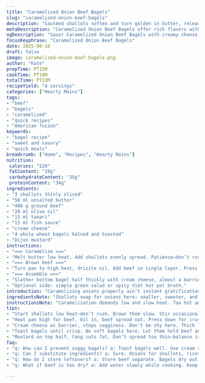 ```yaml
---
title: "Caramelized Onion Beef Bagels"
slug: "caramelized-onion-beef-bagels"
description: "Sautéed shallots soften and turn golden in butter, releasing sweet aromas. Ground beef quickly browned then imbued with tamari and fish sauce—swapped for umami depth—catches the heat without toughness. Cream cheese replaces the usual to add a tangy counterpoint; whole wheat bagels crisped on a grill pan hold it all. Dijon mustard, not coarse grain, spreads sharp heat. Four servings ready in just under 40 minutes. Simple enough, but attention to visual cues and layered seasoning make difference between soggy mess and held-together bite."
metaDescription: "Caramelized Onion Beef Bagels offer rich flavors with umami depth, combining ground beef and sweet shallots for a hearty meal in under 40 minutes."
ogDescription: "Savor Caramelized Onion Beef Bagels with creamy cheese, grilled bagels, and a punch of mustard. An unforgettable bite in every mouthful."
focusKeyphrase: "Caramelized Onion Beef Bagels"
date: 2025-08-18
draft: false
image: caramelized-onion-beef-bagels.png
author: "Kate"
prepTime: PT15M
cookTime: PT18M
totalTime: PT33M
recipeYield: "4 servings"
categories: ["Hearty Mains"]
tags:
- "beef"
- "bagels"
- "caramelized"
- "quick recipes"
- "American fusion"
keywords:
- "bagel recipe"
- "sweet and savory"
- "quick meals"
breadcrumb: ["Home", "Recipes", "Hearty Mains"]
nutrition: 
 calories: "520"
 fatContent: "28g"
 carbohydrateContent: "35g"
 proteinContent: "34g"
ingredients:
- "3 shallots thinly sliced"
- "50 ml unsalted butter"
- "400 g ground beef"
- "20 ml olive oil"
- "15 ml tamari"
- "15 ml fish sauce"
- "cream cheese"
- "4 whole wheat bagels halved and toasted"
- "Dijon mustard"
instructions:
- "=== Caramelize ==="
- "Melt butter low heat. Add shallots evenly spread. Patience—don’t rush. Stir infrequently. When edges brown and aroma deepens, about 20 minutes, salt and pepper to taste. Avoid too dark or bitter spots. Textures shift from crunchy to melting soft. Set aside off heat."
- "=== Brown beef ==="
- "Turn pan to high heat, drizzle oil. Add beef in single layer. Press flat. Don’t crowd or stir right away; let brown crust form, about 5 minutes. Flip to cook through but keep juicy. Stir in tamari and fish sauce—adds salt and umami without overpowering. Cook 3 minutes more. Taste for seasoning. If dry, add a teaspoon of water slowly."
- "=== Assemble ==="
- "Slather bottom bagel half thickly with cream cheese, almost a barrier for moisture. Heap on beef mixture. Top with caramelized shallots for sweetness and moisture balance. Spread Dijon mustard on other half, sharp and tangy contrast. Close sandwich carefully. Serve immediately to avoid bagel sogginess."
- "Optional side: simple green salad or spicy Viet hot pot broth."
introduction: "Caramelizing onions properly ain’t instant gratification. Watch closely as they soften and go from opaque white to deep gold; that’s where flavor lives. Beef cooks fast but needs high heat for Maillard reaction—don’t stir too soon or you’ll steam, losing crust. Using tamari instead of soy reduces salt punch, fish sauce sneaks in funk and richness instead of Worcestershire. Cream cheese as barrier? Keeps bagel bottom dry, adding mellow tang. Dijon mustard slices through all that fat. Toast bagels well—avoid soggy mess. Flavor balance in every bite. You don’t need fancy gear, just patience and a good eye."
ingredientsNote: "Shallots swap for onions here; smaller, sweeter, and caramelize faster—good for layered flavor. Don’t rush browning butter or onions; smoky smell is danger sign. Using tamari reduces sodium and allergens compared to soy sauce. Fish sauce here replaces Worcestershire for a punch of umami plus warmth. Cream cheese holds moisture; alternatives like ricotta or even mascarpone will work if texture preferred. Whole wheat bagels give more bite and fiber than white; but can substitute with any sturdy bread, even ciabatta. Dijon mustard preferred for bite; grainy mustard changes texture and sweetness levels. Olive oil is neutral, but avocado oil holds smoke point better. Avoid cheap beef from supermarket—lean ground chuck preferred."
instructionsNote: "Caramelization demands low and slow heat. Too hot and butter burns, ruins flavor. Stir just often enough to prevent sticking but let natural sugars brown in spots. For beef, heat must be high and contact direct—no crowding the pan; better to brown in batches if needed. Press onto pan and leave for crust development; stirring stops that process. Add soy and fish sauce off heat or at very end to prevent burning liquids; they concentrate and become bitter quickly. Cream cheese on bagel bottom stops soggy sandwich—don’t skimp. Spread mustard on top half, hold sharp tang in the final bite. Assemble quickly and serve; bagels absorb moisture fast and get heavy. If making ahead, keep components separate. Bagels can be toasted on pan or quick blast under broiler; results differ but must be crisp outside. Experiment with pickled jalapeños for extra bite or swap cream cheese for avocado slices for freshness."
tips:
- "Start shallots low heat—don’t rush. Brown them slow. Stir occasionally, keep an eye on golden spots. Darker means bitterness. Caramelization takes time."
- "Heat pan high for beef. Oil in, beef spread out. Press down for crust. Panic leads to steaming. Wait five minutes before flipping, juicy."
- "Cream cheese as barrier, stops sogginess. Don't be shy here. Thick layer on bottom half is key. Keep moisture at bay from juices above."
- "Toast bagels until crisp. No soft bagels here. Let them hold beef and shallots without falling apart. Dry outside is best for sandwich."
- "Mustard on top half, tang cuts fat. Don’t spread too thin—balance is vital. Sharpness needed against richness. Adjust taste as preferred."
faq:
- "q: How can I prevent soggy bagels? a: Toast bagels well. Use cream cheese on bottom. Layer beef, shallots. Serve immediately—absorption issues."
- "q: Can I substitute ingredients? a: Sure. Onions for shallots, ricotta or mascarpone instead of cream cheese. Take your pick—what’s in fridge?"
- "q: How do I store leftovers? a: Store beef separate. Bagels dry out. Keep in airtight container. Reheat quickly but don’t overdo, preserves texture."
- "q: What if beef is too dry? a: Add water slowly while cooking. Keep beef juicy. Stir in moisture when needed. Adjust cooking time as required."

---
```

